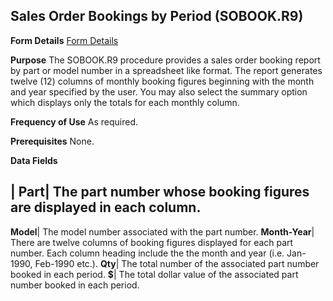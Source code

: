 ## Sales Order Bookings by Period (SOBOOK.R9)
<PageHeader />

**Form Details**
[Form Details](../SOBOOK-R9-1/README.md)

**Purpose**
The SOBOOK.R9 procedure provides a sales order booking report by part or model
number in a spreadsheet like format. The report generates twelve (12) columns
of monthly booking figures beginning with the month and year specified by the
user. You may also select the summary option which displays only the totals
for each monthly column.

**Frequency of Use**
As required.

**Prerequisites**
None.

**Data Fields**

| **Part**|  The part number whose booking figures are displayed in each
column.
-  
**Model**|  The model number associated with the part number.
**Month-Year**|  There are twelve columns of booking figures displayed for
each part number. Each column heading include the the month and year (i.e.
Jan-1990, Feb-1990 etc.).
**Qty**|  The total number of the associated part number booked in each
period.
**$**|  The total dollar value of the associated part number booked in each
period.

<badge text= "Version 8.10.57 " vertical="middle" />

<PageFooter />
